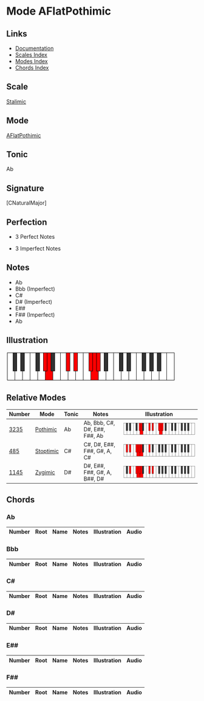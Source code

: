 # Mode AFlatPothimic

## Links

- [Documentation](index.md)
- [Scales Index](Scales.md)
- [Modes Index](Modes.md)
- [Chords Index](Chords.md)

## Scale

[Stalimic](ScaleStalimic.md)

## Mode

[AFlatPothimic](ModeAFlatPothimic.md)

## Tonic

Ab

## Signature

[CNaturalMajor]

## Perfection

 - 3 Perfect Notes

 - 3 Imperfect Notes

## Notes

- Ab
- Bbb (Imperfect)
- C#
- D# (Imperfect)
- E##
- F## (Imperfect)
- Ab

## Illustration

![AFlatPothimic](ModeAFlatPothimic.png)

## Relative Modes

| Number | Mode | Tonic | Notes | Illustration |
|--------|------|-------|-------|--------------|
| [3235](https://ianring.com/musictheory/scales/3235) | [Pothimic](ModePothimic.md) | Ab | Ab, Bbb, C#, D#, E##, F##, Ab | ![AFlatPothimic](ModeAFlatPothimic.png) |
| [485](https://ianring.com/musictheory/scales/485) | [Stoptimic](ModeStoptimic.md) | C# | C#, D#, E##, F##, G#, A, C# | ![CSharpStoptimic](ModeCSharpStoptimic.png) |
| [1145](https://ianring.com/musictheory/scales/1145) | [Zygimic](ModeZygimic.md) | D# | D#, E##, F##, G#, A, B##, D# | ![DSharpZygimic](ModeDSharpZygimic.png) |

## Chords

### Ab

| Number | Root | Name | Notes | Illustration | Audio |
|--------|------|------|-------|--------------|-------|

### Bbb

| Number | Root | Name | Notes | Illustration | Audio |
|--------|------|------|-------|--------------|-------|

### C#

| Number | Root | Name | Notes | Illustration | Audio |
|--------|------|------|-------|--------------|-------|

### D#

| Number | Root | Name | Notes | Illustration | Audio |
|--------|------|------|-------|--------------|-------|

### E##

| Number | Root | Name | Notes | Illustration | Audio |
|--------|------|------|-------|--------------|-------|

### F##

| Number | Root | Name | Notes | Illustration | Audio |
|--------|------|------|-------|--------------|-------|

